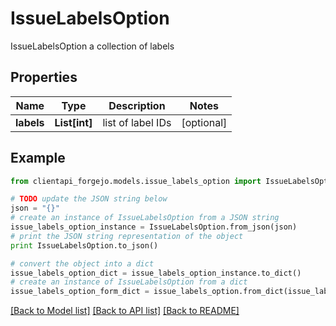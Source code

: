 # IssueLabelsOption

IssueLabelsOption a collection of labels

## Properties
Name | Type | Description | Notes
------------ | ------------- | ------------- | -------------
**labels** | **List[int]** | list of label IDs | [optional] 

## Example

```python
from clientapi_forgejo.models.issue_labels_option import IssueLabelsOption

# TODO update the JSON string below
json = "{}"
# create an instance of IssueLabelsOption from a JSON string
issue_labels_option_instance = IssueLabelsOption.from_json(json)
# print the JSON string representation of the object
print IssueLabelsOption.to_json()

# convert the object into a dict
issue_labels_option_dict = issue_labels_option_instance.to_dict()
# create an instance of IssueLabelsOption from a dict
issue_labels_option_form_dict = issue_labels_option.from_dict(issue_labels_option_dict)
```
[[Back to Model list]](../README.md#documentation-for-models) [[Back to API list]](../README.md#documentation-for-api-endpoints) [[Back to README]](../README.md)


